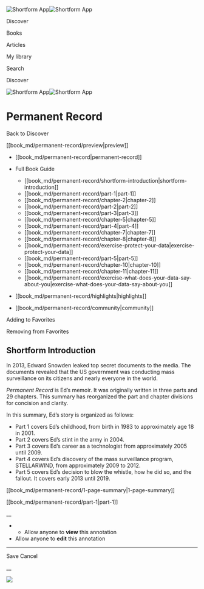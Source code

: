 ![Shortform App](/img/logo.36a2399e.svg)![Shortform App](/img/logo-dark.70c1b072.svg)

Discover

Books

Articles

My library

Search

Discover

![Shortform App](/img/logo.36a2399e.svg)![Shortform App](/img/logo-dark.70c1b072.svg)

# Permanent Record

Back to Discover

[[book_md/permanent-record/preview|preview]]

  * [[book_md/permanent-record|permanent-record]]
  * Full Book Guide

    * [[book_md/permanent-record/shortform-introduction|shortform-introduction]]
    * [[book_md/permanent-record/part-1|part-1]]
    * [[book_md/permanent-record/chapter-2|chapter-2]]
    * [[book_md/permanent-record/part-2|part-2]]
    * [[book_md/permanent-record/part-3|part-3]]
    * [[book_md/permanent-record/chapter-5|chapter-5]]
    * [[book_md/permanent-record/part-4|part-4]]
    * [[book_md/permanent-record/chapter-7|chapter-7]]
    * [[book_md/permanent-record/chapter-8|chapter-8]]
    * [[book_md/permanent-record/exercise-protect-your-data|exercise-protect-your-data]]
    * [[book_md/permanent-record/part-5|part-5]]
    * [[book_md/permanent-record/chapter-10|chapter-10]]
    * [[book_md/permanent-record/chapter-11|chapter-11]]
    * [[book_md/permanent-record/exercise-what-does-your-data-say-about-you|exercise-what-does-your-data-say-about-you]]
  * [[book_md/permanent-record/highlights|highlights]]
  * [[book_md/permanent-record/community|community]]



Adding to Favorites 

Removing from Favorites 

## Shortform Introduction

In 2013, Edward Snowden leaked top secret documents to the media. The documents revealed that the US government was conducting mass surveillance on its citizens and nearly everyone in the world.

_Permanent Record_ is Ed’s memoir. It was originally written in three parts and 29 chapters. This summary has reorganized the part and chapter divisions for concision and clarity.

In this summary, Ed’s story is organized as follows:

  * Part 1 covers Ed’s childhood, from birth in 1983 to approximately age 18 in 2001.
  * Part 2 covers Ed’s stint in the army in 2004.
  * Part 3 covers Ed’s career as a technologist from approximately 2005 until 2009.
  * Part 4 covers Ed’s discovery of the mass surveillance program, STELLARWIND, from approximately 2009 to 2012.
  * Part 5 covers Ed’s decision to blow the whistle, how he did so, and the fallout. It covers early 2013 until 2019.



[[book_md/permanent-record/1-page-summary|1-page-summary]]

[[book_md/permanent-record/part-1|part-1]]

__

  *   * Allow anyone to **view** this annotation
  * Allow anyone to **edit** this annotation



* * *

Save Cancel

__




![](https://bat.bing.com/action/0?ti=56018282&Ver=2&mid=ce2bad20-8331-491f-bce9-e9c1765c68c4&sid=f30c5e70639211ee87d33f0876d93783&vid=f30c9700639211eeb3a75d830392c94f&vids=0&msclkid=N&pi=0&lg=en-US&sw=800&sh=600&sc=24&nwd=1&tl=Shortform%20%7C%20Permanent%20Record&p=https%3A%2F%2Fwww.shortform.com%2Fapp%2Fbook%2Fpermanent-record%2Fshortform-introduction&r=&lt=503&evt=pageLoad&sv=1&rn=585201)
